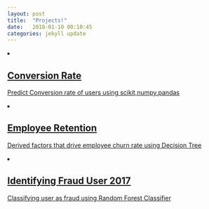 ```yaml
---
layout: post
title:  "Projects!"
date:   2018-01-10 00:10:45
categories: jekyll update
---
```

 <li class="mix Data">
                      <a href="https://github.com/ishashah28/Conversion-Rate" target="_blank">
                        <img src="{{ site.baseurl }}/img/portfolio/wk_signal_waves_05.png" alt="">
                        <div class="overly">
                          <div class="position-center">
                            <h2>Conversion Rate</h2>
                            <p>Predict Conversion rate of users using scikit,numpy,pandas</p>
                          </div>
                        </div>
                      </a>
                  </li>
                  <li class="mix Data">
                      <a href="https://github.com/ishashah28/Employee-Retention" target="_blank">
                        <img src="{{ site.baseurl }}/img/portfolio/wk_mesh_03.jpg" alt="">
                        <div class="overly">
                          <div class="position-center">
                            <h2>Employee Retention</h2>
                            <p>Derived factors that drive employee churn rate using Decision Tree </p>
                          </div>
                        </div>
                      </a>
                  </li>                      
                  <li class="mix Hackathon">
                    <a href="https://github.com/ishashah28/Datascienceprojects" target="_blank">
                      <img src="{{ site.baseurl }}/img/portfolio/wk_Spiral_06.jpg" alt="">
                      <div class="overly">
                        <div class="position-center">
                          <h2>Identifying Fraud User 2017</h2>
                          <p> Classifying user as fraud using Random Forest Classifier</p>
                        </div>
                      </div>
                    </a>
                  </li>
          
